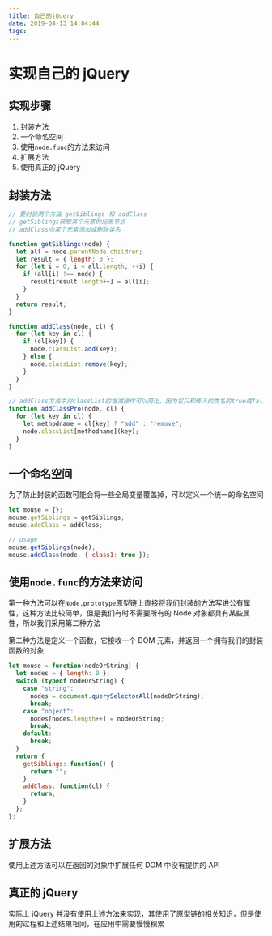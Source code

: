 ```yaml
---
title: 自己的jQuery
date: 2019-04-13 14:04:44
tags:
---
```


# 实现自己的 jQuery

## 实现步骤

1. 封装方法
2. 一个命名空间
3. 使用`node.func`的方法来访问
4. 扩展方法
5. 使用真正的 jQuery

## 封装方法

```javascript
// 要封装两个方法 getSiblings 和 addClass
// getSiblings获取某个元素的兄弟节点
// addClass向某个元素添加或删除类名

function getSiblings(node) {
  let all = node.parentNode.children;
  let result = { length: 0 };
  for (let i = 0; i < all.length; ++i) {
    if (all[i] !== node) {
      result[result.length++] = all[i];
    }
  }
  return result;
}

function addClass(node, cl) {
  for (let key in cl) {
    if (cl[key]) {
      node.classList.add(key);
    } else {
      node.classList.remove(key);
    }
  }
}

// addClass方法中对classList的增减操作可以简化，因为它只和传入的类名的true或false有关
function addClassPro(node, cl) {
  for (let key in cl) {
    let methodname = cl[key] ? "add" : "remove";
    node.classList[methodname](key);
  }
}
```

## 一个命名空间

为了防止封装的函数可能会将一些全局变量覆盖掉，可以定义一个统一的命名空间

```javascript
let mouse = {};
mouse.getSiblings = getSiblings;
mouse.addClass = addClass;

// usage
mouse.getSiblings(node);
mouse.addClass(node, { class1: true });
```

## 使用`node.func`的方法来访问

第一种方法可以在`Node.prototype`原型链上直接将我们封装的方法写进公有属性，这种方法比较简单，但是我们有时不需要所有的 Node 对象都具有某些属性，所以我们采用第二种方法

第二种方法是定义一个函数，它接收一个 DOM 元素，并返回一个拥有我们的封装函数的对象

```javascript
let mouse = function(nodeOrString) {
  let nodes = { length: 0 };
  switch (typeof nodeOrString) {
    case "string":
      nodes = document.querySelectorAll(nodeOrString);
      break;
    case "object":
      nodes[nodes.length++] = nodeOrString;
      break;
    default:
      break;
  }
  return {
    getSiblings: function() {
      return "";
    },
    addClass: function(cl) {
      return;
    }
  };
};
```

## 扩展方法

使用上述方法可以在返回的对象中扩展任何 DOM 中没有提供的 API

## 真正的 jQuery

实际上 jQuery 并没有使用上述方法来实现，其使用了原型链的相关知识，但是使用的过程和上述结果相同，在应用中需要慢慢积累
